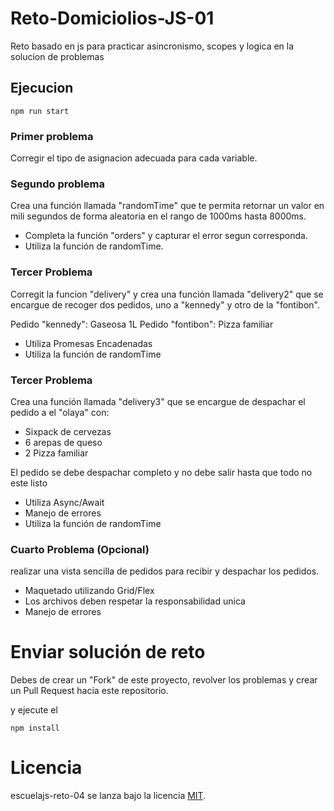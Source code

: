 # Reto-Domiciolios-JS-01

Reto basado en js para practicar asincronismo, scopes y logica en la solucion de problemas

## Ejecucion

``` 
npm run start
```

### Primer problema

Corregir el tipo de asignacion adecuada para cada variable.

### Segundo problema

Crea una función llamada "randomTime" que te permita retornar un valor en mili segundos de forma aleatoria en el rango de 1000ms hasta 8000ms.

* Completa la función "orders" y capturar el error segun corresponda.
* Utiliza la función de randomTime.

### Tercer Problema

Corregit la funcion "delivery" y crea una función llamada "delivery2" que se encargue de recoger dos pedidos, uno a "kennedy" y otro de la "fontibon".

Pedido "kennedy": Gaseosa 1L
Pedido "fontibon": Pizza familiar

* Utiliza Promesas Encadenadas
* Utiliza la función de randomTime

### Tercer Problema

Crea una función llamada "delivery3" que se encargue de despachar el pedido a el "olaya" con:

* Sixpack de cervezas
* 6 arepas de queso
* 2 Pizza familiar

 El pedido se debe despachar completo y no debe salir hasta que todo no este listo

* Utiliza Async/Await
* Manejo de errores
* Utiliza la función de randomTime

### Cuarto Problema (Opcional)

realizar una vista sencilla de pedidos para recibir y despachar los pedidos.

* Maquetado utilizando Grid/Flex
* Los archivos deben respetar la responsabilidad unica
* Manejo de errores

# Enviar solución de reto

Debes de crear un "Fork" de este proyecto, revolver los problemas y crear un Pull Request hacia este repositorio.

y ejecute el

``` 
npm install
```

# Licencia

escuelajs-reto-04 se lanza bajo la licencia [MIT](https://opensource.org/licenses/MIT).
